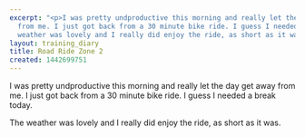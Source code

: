 ```yaml
---
excerpt: "<p>I was pretty undproductive this morning and really let the day get away
  from me. I just got back from a 30 minute bike ride. I guess I needed a break today.</p><p>The
  weather was lovely and I really did enjoy the ride, as short as it was.</p>"
layout: training_diary
title: Road Ride Zone 2
created: 1442699751
---
```

<p>I was pretty undproductive this morning and really let the day get away from me. I just got back from a 30 minute bike ride. I guess I needed a break today.</p><p>The weather was lovely and I really did enjoy the ride, as short as it was.</p>
